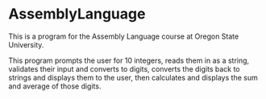 # AssemblyLanguage
This is a program for the Assembly Language course at Oregon State University.

This program prompts the user for 10 integers, reads them in as a string, validates their input and converts to digits, converts the digits back to strings and displays them to the user, then calculates and  displays the sum and average of those digits.
